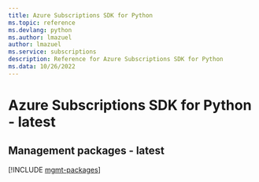 ```yaml
---
title: Azure Subscriptions SDK for Python
ms.topic: reference
ms.devlang: python
ms.author: lmazuel
author: lmazuel
ms.service: subscriptions
description: Reference for Azure Subscriptions SDK for Python
ms.data: 10/26/2022
---
```

# Azure Subscriptions SDK for Python - latest

## Management packages - latest
[!INCLUDE [mgmt-packages](subscriptions-mgmt-index.md)]